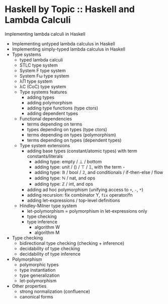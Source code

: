 # Haskell by Topic :: Haskell and Lambda Calculi

Implementing lambda calculi in Haskell
- Implementing untyped lambda calculus in Haskell
- Implementing simply-typed lambda calculus in Haskell
- Type systems
  - typed lambda calculi
  - STLC type system
  - System F type system
  - System Fω type system
  - λΠ type system
  - λC (CoC) type system
  - Type systems features
    - adding types
    - adding polymorphism
    - adding type functions (type ctors)
    - adding dependent types
  - Functional dependencies
    - terms depending on terms
    - types depending on types (type ctors)
    - terms depending on types (polymorphism)
    - terms depending on types (dependent types)
  - Type system extensions
    - adding base types (constant/atomic types) with term constants/literals
      - adding type: empty / ⊥ / bottom
      - adding type: unit / () / ⊤ / 𝟙, with the term `⋆`
      - adding type: 𝔹 / bool / 𝟚, and conditionals / if-then-else / flow
      - adding type: ℕ / nat, and ops
      - adding type: ℤ / int, and ops
    - adding ad hoc polymorphism (unifying access to `+`, `-`, `*`)
    - adding recursion: fix combinator Y, `fix` operator/fn
    - adding let-expressions / top-level definitions
  - Hindley-Milner type system
    - let-polymorphism = polymorphism in let-expressions only
    - type checking
    - type inference
      - algorithm W
      - algorithm M
- Type checking
  - bidirectional type checking (checking + inference)
  - decidability of type checking
  - decidability of type inference
- Polymorphism
  - polymorphic types
  - type instantiation
  - type generalization
  - let-polymorphism
- Other properties
  - strong normalization (confluence)
  - canonical forms
